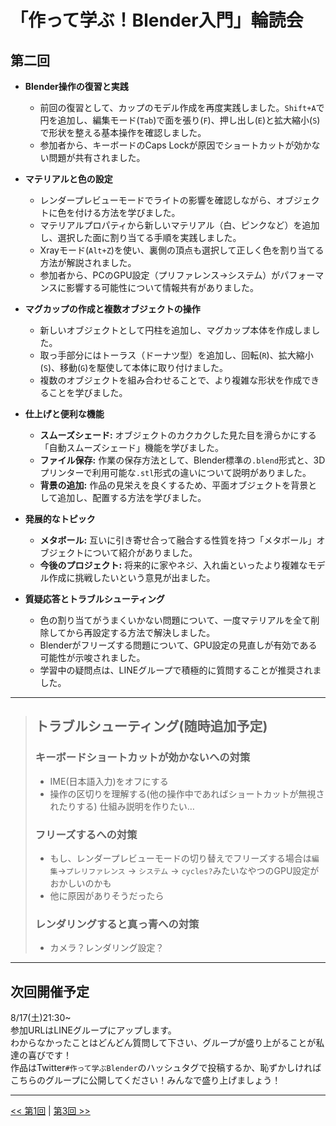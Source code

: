 # **「作って学ぶ！Blender入門」輪読会**

## 第二回

*   **Blender操作の復習と実践**
    *   前回の復習として、カップのモデル作成を再度実践しました。`Shift+A`で円を追加し、編集モード(`Tab`)で面を張り(`F`)、押し出し(`E`)と拡大縮小(`S`)で形状を整える基本操作を確認しました。
    *   参加者から、キーボードのCaps Lockが原因でショートカットが効かない問題が共有されました。

*   **マテリアルと色の設定**
    *   レンダープレビューモードでライトの影響を確認しながら、オブジェクトに色を付ける方法を学びました。
    *   マテリアルプロパティから新しいマテリアル（白、ピンクなど）を追加し、選択した面に割り当てる手順を実践しました。
    *   Xrayモード(`Alt+Z`)を使い、裏側の頂点も選択して正しく色を割り当てる方法が解説されました。
    *   参加者から、PCのGPU設定（プリファレンス→システム）がパフォーマンスに影響する可能性について情報共有がありました。

*   **マグカップの作成と複数オブジェクトの操作**
    *   新しいオブジェクトとして円柱を追加し、マグカップ本体を作成しました。
    *   取っ手部分にはトーラス（ドーナツ型）を追加し、回転(`R`)、拡大縮小(`S`)、移動(`G`)を駆使して本体に取り付けました。
    *   複数のオブジェクトを組み合わせることで、より複雑な形状を作成できることを学びました。

*   **仕上げと便利な機能**
    *   **スムーズシェード:** オブジェクトのカクカクした見た目を滑らかにする「自動スムーズシェード」機能を学びました。
    *   **ファイル保存:** 作業の保存方法として、Blender標準の`.blend`形式と、3Dプリンターで利用可能な`.stl`形式の違いについて説明がありました。
    *   **背景の追加:** 作品の見栄えを良くするため、平面オブジェクトを背景として追加し、配置する方法を学びました。

*   **発展的なトピック**
    *   **メタボール:** 互いに引き寄せ合って融合する性質を持つ「メタボール」オブジェクトについて紹介がありました。
    *   **今後のプロジェクト:** 将来的に家やネジ、入れ歯といったより複雑なモデル作成に挑戦したいという意見が出ました。

*   **質疑応答とトラブルシューティング**
    *   色の割り当てがうまくいかない問題について、一度マテリアルを全て削除してから再設定する方法で解決しました。
    *   Blenderがフリーズする問題について、GPU設定の見直しが有効である可能性が示唆されました。
    *   学習中の疑問点は、LINEグループで積極的に質問することが推奨されました。


--- 

> ## トラブルシューティング(随時追加予定)
> 
> ### キーボードショートカットが効かないへの対策
> - IME(日本語入力)をオフにする
> - 操作の区切りを理解する(他の操作中であればショートカットが無視されたりする)
> 仕組み説明を作りたい…
> 
> ### フリーズするへの対策
> - もし、レンダープレビューモードの切り替えでフリーズする場合は`編集`->`プレリファレンス` -> `システム` -> `cycles?`みたいなやつのGPU設定がおかしいのかも
> - 他に原因がありそうだったら
> 
> ### レンダリングすると真っ青への対策
> - カメラ？レンダリング設定？

---

## 次回開催予定

8/17(土)21:30~  
参加URLはLINEグループにアップします。  
わからなかったことはどんどん質問して下さい、グループが盛り上がることが私達の喜びです！  
作品はTwitter`#作って学ぶBlender`のハッシュタグで投稿するか、恥ずかしければこちらのグループに公開してください！みんなで盛り上げましょう！

---

[<< 第1回](./01_0713.md) | [第3回 >>](./03_0817.md)
